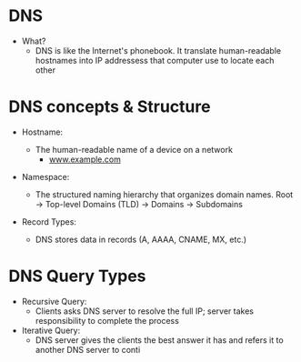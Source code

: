 # DNS
- What?
	- DNS is like the Internet's phonebook. It translate human-readable hostnames into IP addressess that computer use to locate each other

# DNS concepts & Structure
- Hostname:
	- The human-readable name of a device on a network
		- www.example.com
		
- Namespace:
	- The structured naming hierarchy that organizes domain names. Root -> Top-level Domains (TLD) -> Domains -> Subdomains
	
- Record Types:
	- DNS stores data in records (A, AAAA, CNAME, MX, etc.)

# DNS Query Types
- Recursive Query:
	- Clients asks DNS server to resolve the full IP; server takes responsibility to complete the process
- Iterative Query:
	- DNS server gives the clients the best answer it has and refers it to another DNS server to conti